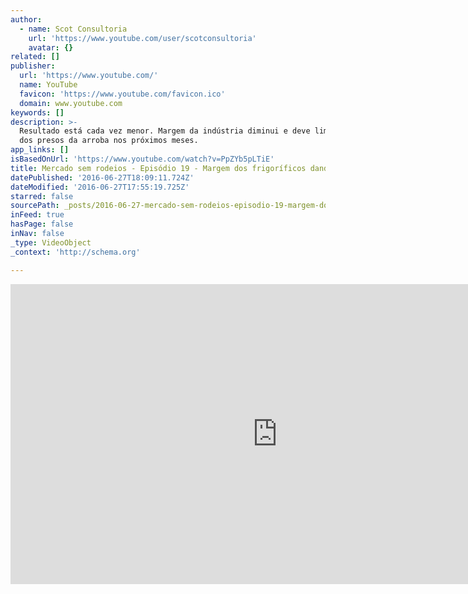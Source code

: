 ```yaml
---
author:
  - name: Scot Consultoria
    url: 'https://www.youtube.com/user/scotconsultoria'
    avatar: {}
related: []
publisher:
  url: 'https://www.youtube.com/'
  name: YouTube
  favicon: 'https://www.youtube.com/favicon.ico'
  domain: www.youtube.com
keywords: []
description: >-
  Resultado está cada vez menor. Margem da indústria diminui e deve limitar alta
  dos presos da arroba nos próximos meses.
app_links: []
isBasedOnUrl: 'https://www.youtube.com/watch?v=PpZYb5pLTiE'
title: Mercado sem rodeios - Episódio 19 - Margem dos frigoríficos dando o recado
datePublished: '2016-06-27T18:09:11.724Z'
dateModified: '2016-06-27T17:55:19.725Z'
starred: false
sourcePath: _posts/2016-06-27-mercado-sem-rodeios-episodio-19-margem-dos-frigorificos.md
inFeed: true
hasPage: false
inNav: false
_type: VideoObject
_context: 'http://schema.org'

---
```

<iframe src="https://cdn.embedly.com/widgets/media.html?src=https%3A%2F%2Fwww.youtube.com%2Fembed%2FPpZYb5pLTiE%3Ffeature%3Doembed&amp;url=http%3A%2F%2Fwww.youtube.com%2Fwatch%3Fv%3DPpZYb5pLTiE&amp;image=https%3A%2F%2Fi.ytimg.com%2Fvi%2FPpZYb5pLTiE%2Fhqdefault.jpg&amp;key=b7d04c9b404c499eba89ee7072e1c4f7&amp;type=text%2Fhtml&amp;schema=youtube" width="854" height="480" scrolling="no" frameborder="0" allowfullscreen="" style=""></iframe>